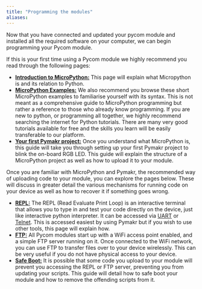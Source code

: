 ```yaml
---
title: "Programming the modules"
aliases:
---
```

Now that you have connected and updated your pycom module and installed all the required software on your computer, we can begin programming your Pycom module.

If this is your first time using a Pycom module we highly recommend you read through the following pages:

* [**Introduction to MicroPython:**](micropython) This page will explain what Micropython is and its relation to Python.
* [**MicroPython Examples:**](examples) We also recommend you browse these short MicroPython examples to familiarise yourself with its syntax. This is not meant as a comprehensive guide to MicroPython programming but rather a reference to those who already know programming. If you are new to python, or programming all together, we highly recommend searching the internet for Python tutorials. There are many very good tutorials available for free and the skills you learn will be easily transferable to our platform.
* [**Your first Pymakr project:**](first-project) Once you understand what MicroPython is, this guide will take you through setting up your first Pymakr project to blink the on-board RGB LED. This guide will explain the structure of a MicroPython project as well as how to upload it to your module.

Once you are familiar with MicroPython and Pymakr, the recommended way of uploading code to your module, you can explore the pages below. These will discuss in greater detail the various mechanisms for running code on your device as well as how to recover it if something goes wrong.

* [**REPL:**](repl/) The REPL (Read Evaluate Print Loop) is an interactive terminal that allows you to type in and test your code directly on the device, just like interactive python interpreter. It can be accessed via [UART](repl/serial) or [Telnet](repl/telnet). This is accessed easiest by using Pymakr but if you wish to use other tools, this page will explain how.
* [**FTP:**](ftp) All Pycom modules start up with a WiFi access point enabled, and a simple FTP server running on it. Once connected to the WiFi network, you can use FTP to transfer files over to your device wirelessly. This can be very useful if you do not have physical access to your device.
* [**Safe Boot:**](safeboot) It is possible that some code you upload to your module will prevent you accessing the REPL or FTP server, preventing you from updating your scripts. This guide will detail how to safe boot your module and how to remove the offending scripts from it.

